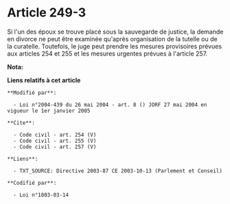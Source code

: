 # Article 249-3

Si l'un des époux se trouve placé sous la sauvegarde de justice, la demande en divorce ne peut être examinée qu'après
organisation de la tutelle ou de la curatelle. Toutefois, le juge peut prendre les mesures provisoires prévues aux articles
254 et 255 et les mesures urgentes prévues à l'article 257.

**Nota:**



**Liens relatifs à cet article**

	**Modifié par**:

	  - Loi n°2004-439 du 26 mai 2004 - art. 8 () JORF 27 mai 2004 en vigueur le 1er janvier 2005

	**Cite**:

	  - Code civil - art. 254 (V)
	  - Code civil - art. 255 (V)
	  - Code civil - art. 257 (V)

	**Liens**:

	  - TXT_SOURCE: Directive 2003-87 CE 2003-10-13 (Parlement et Conseil)

	**Codifié par**:

	  - Loi n°1803-03-14
